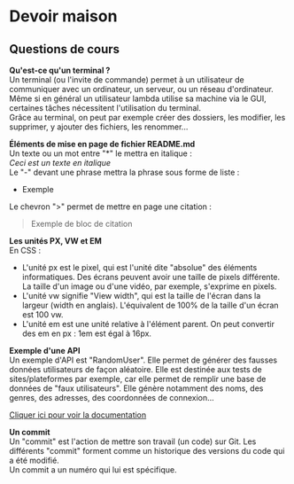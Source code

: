 # Devoir maison
## Questions de cours

**Qu'est-ce qu'un terminal ?**  
Un terminal (ou l'invite de commande) permet à un utilisateur de communiquer avec un ordinateur, un serveur, ou un réseau d'ordinateur. Même si en général un utilisateur lambda utilise sa machine via le GUI, certaines tâches nécessitent l'utilisation du terminal.  
Grâce au terminal, on peut par exemple créer des dossiers, les modifier, les supprimer, y ajouter des fichiers, les renommer...

**Éléments de mise en page de fichier README.md**  
Un texte ou un mot entre "*" le mettra en italique :  
*Ceci est un texte en italique*  
Le "-" devant une phrase mettra la phrase sous forme de liste :  
- Exemple  

Le chevron ">" permet de mettre en page une citation :  
>Exemple de
>bloc de citation

**Les unités PX, VW et EM**  
En CSS :  
- L'unité px est le pixel, qui est l'unité dite "absolue" des éléments informatiques. Des écrans peuvent avoir une taille de pixels différente. La taille d'un image ou d'une vidéo, par exemple, s'exprime en pixels.
- L'unité vw signifie "View width", qui est la taille de l'écran dans la largeur (width en anglais). L'équivalent de 100% de la taille d'un écran est 100 vw.
- L'unité em est une unité relative à l'élément parent. On peut convertir des em en px : 1em est égal à 16px.

**Exemple d'une API**  
Un exemple d'API est "RandomUser". Elle permet de générer des fausses données utilisateurs de façon aléatoire. Elle est destinée aux tests de sites/plateformes par exemple, car elle permet de remplir une base de données de "faux utilisateurs". Elle génère notamment des noms, des genres, des adresses, des coordonnées de connexion...  

[Cliquer ici pour voir la documentation](https://randomuser.me/documentation)

**Un commit**  
Un "commit" est l'action de mettre son travail (un code) sur Git. Les différents "commit" forment comme un historique des versions du code qui a été modifié.  
Un commit a un numéro qui lui est spécifique.
